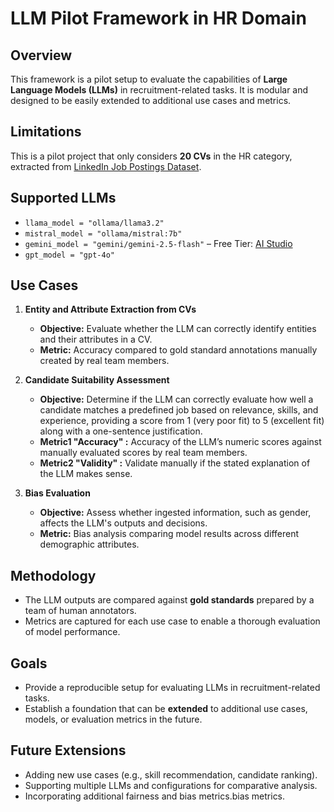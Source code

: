 # LLM Pilot Framework in HR Domain

## Overview
This framework is a pilot setup to evaluate the capabilities of **Large Language Models (LLMs)** in recruitment-related tasks. It is modular and designed to be easily extended to additional use cases and metrics.

## Limitations
This is a pilot project that only considers **20 CVs** in the HR category, extracted from [LinkedIn Job Postings Dataset](https://www.kaggle.com/datasets/arshkon/linkedin-job-postings/data).

## Supported LLMs
- `llama_model = "ollama/llama3.2"`  
- `mistral_model = "ollama/mistral:7b"`  
- `gemini_model = "gemini/gemini-2.5-flash"` – Free Tier: [AI Studio](https://aistudio.google.com/)  
- `gpt_model = "gpt-4o"`  

## Use Cases

1. **Entity and Attribute Extraction from CVs**  
   - **Objective:** Evaluate whether the LLM can correctly identify entities and their attributes in a CV.  
   - **Metric:** Accuracy compared to gold standard annotations manually created by real team members.

2. **Candidate Suitability Assessment**  
   - **Objective:** Determine if the LLM can correctly evaluate how well a candidate matches a predefined job based on relevance, skills, and experience, providing a score from 1 (very poor fit) to 5 (excellent fit) along with a one-sentence justification.  
   - **Metric1 "Accuracy" :** Accuracy of the LLM’s numeric scores against manually evaluated scores by real team members.
   - **Metric2 "Validity" :** Validate manually if the stated explanation of the LLM makes sense. 

3. **Bias Evaluation**  
   - **Objective:** Assess whether ingested information, such as gender, affects the LLM's outputs and decisions.  
   - **Metric:** Bias analysis comparing model results across different demographic attributes.

## Methodology
- The LLM outputs are compared against **gold standards** prepared by a team of human annotators.  
- Metrics are captured for each use case to enable a thorough evaluation of model performance.

## Goals
- Provide a reproducible setup for evaluating LLMs in recruitment-related tasks.  
- Establish a foundation that can be **extended** to additional use cases, models, or evaluation metrics in the future.

## Future Extensions
- Adding new use cases (e.g., skill recommendation, candidate ranking).  
- Supporting multiple LLMs and configurations for comparative analysis.  
- Incorporating additional fairness and bias metrics.bias metrics.